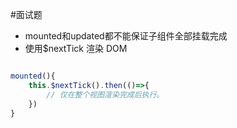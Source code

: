 #面试题 


- mounted和updated都不能保证子组件全部挂载完成
- 使用$nextTick 渲染 DOM
```js

mounted(){
	this.$nextTick().then(()=>{
		// 仅在整个视图渲染完成后执行。
	})
}
```